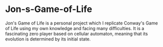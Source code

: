 # Jon-s-Game-of-Life
Jon's Game of Life is a personal project which I replicate Conway's Game of Life using my own knowledge and facing many difficulties. It is a fascinating zero player based on cellular automaton, meaning that its evolution is determined by its initial state.
